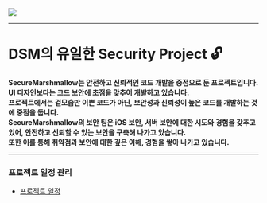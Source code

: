 
<img src="https://github.com/one3147/BestHacker/blob/main/%E1%84%89%E1%85%B3%E1%84%8F%E1%85%B3%E1%84%85%E1%85%B5%E1%86%AB%E1%84%89%E1%85%A3%E1%86%BA%202023-07-08%20%E1%84%8B%E1%85%A9%E1%84%92%E1%85%AE%202.00.05.png?raw=true">

---
# DSM의 유일한 Security Project 🔓

**SecureMarshmallow는 안전하고 신뢰적인 코드 개발을 중점으로 둔 프로젝트입니다.<br>
UI 디자인보다는 코드 보안에 초점을 맞추어 개발하고 있습니다.<br>
프로젝트에서는 겉모습만 이쁜 코드가 아닌, 보안성과 신뢰성이 높은 코드를 개발하는 것에 중점을 둡니다.<br>
SecureMarshmallow의 보안 팀은 iOS 보안, 서버 보안에 대한 시도와 경험을 갖추고 있어, 안전하고 신뢰할 수 있는 보안을 구축해 나가고 있습니다.<br>
또한 이를 통해 취약점과 보안에 대한 깊은 이해, 경험을 쌓아 나가고 있습니다.<br>**

---

### 프로젝트 일정 관리
- [프로젝트 일정](https://github.com/orgs/SecureMarshmallow/projects/2/views/1 "Builder 패턴이란?")
